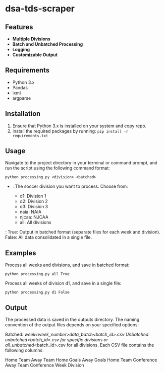 # dsa-tds-scraper
## Features
- **Multiple Divisions**
- **Batch and Unbatched Processing**
- **Logging**
- **Customizable Output**
## Requirements
- Python 3.x
- Pandas
- lxml
- argparse

## Installation
1. Ensure that Python 3.x is installed on your system and copy repo.
2. Install the required packages by running: `pip install -r requirements.txt`

## Usage
Navigate to the project directory in your terminal or command prompt, and run the script using the following command format:

``` python processing.py <division> <batched> ```
- <division>: The soccer division you want to process. Choose from:
    - d1: Division 1
    - d2: Division 2
    - d3: Division 3
    - naia: NAIA
    - njcaa: NJCAA
    - all: All divisions

<batched>:
True: Output in batched format (separate files for each week and division).
False: All data consolidated in a single file.

## Examples
Process all weeks and divisions, and save in batched format:

``` python processing.py all True ```

Process all weeks of division d1, and save in a single file:

```python processing.py d1 False ```

## Output
The processed data is saved in the outputs directory. The naming convention of the output files depends on your specified options:

Batched: <division>_week<week_number>_data_batch_<batch_id>.csv
Unbatched: <division>_unbatched_<batch_id>.csv for specific divisions or all_unbatched_<batch_id>.csv for all divisions.
Each CSV file contains the following columns:

Home Team
Away Team
Home Goals
Away Goals
Home Team Conference
Away Team Conference
Week
Division
